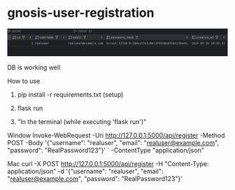 # gnosis-user-registration

![alt text](image.png)

DB is working well

How to use

1. pip install -r requirements.txt (setup)

2. flask run

3. "In the terminal (while executing 'flask run')"

Window Invoke-WebRequest -Uri http://127.0.0.1:5000/api/register -Method POST -Body '{"username": "realuser", "email": "realuser@example.com", "password": "RealPassword123"}' ` -ContentType "application/json"

Mac curl -X POST http://127.0.0.1:5000/api/register
-H "Content-Type: application/json"
-d '{"username": "realuser", "email": "realuser@example.com", "password": "RealPassword123"}'
